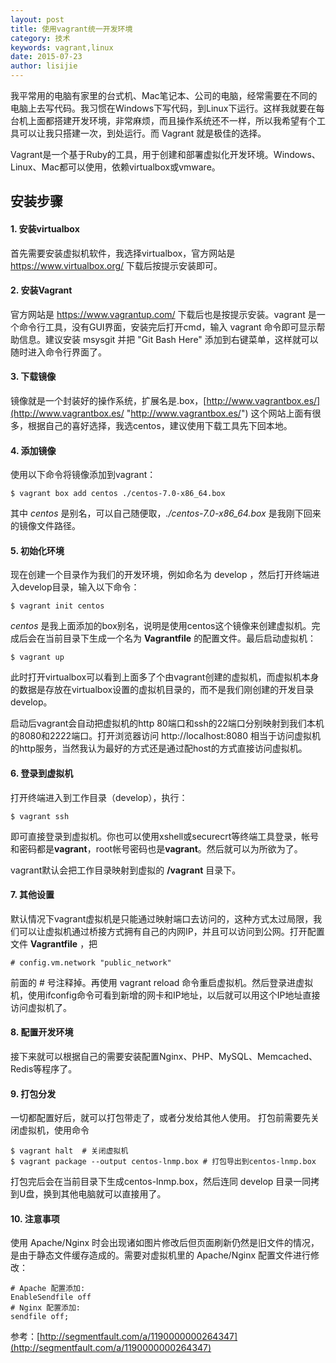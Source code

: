 ```yaml
---
layout: post
title: 使用vagrant统一开发环境
category: 技术
keywords: vagrant,linux
date: 2015-07-23
author: lisijie
---
```


我平常用的电脑有家里的台式机、Mac笔记本、公司的电脑，经常需要在不同的电脑上去写代码。我习惯在Windows下写代码，到Linux下运行。这样我就要在每台机上面都搭建开发环境，非常麻烦，而且操作系统还不一样，所以我希望有个工具可以让我只搭建一次，到处运行。而 Vagrant 就是极佳的选择。

Vagrant是一个基于Ruby的工具，用于创建和部署虚拟化开发环境。Windows、Linux、Mac都可以使用，依赖virtualbox或vmware。

## 安装步骤

#### 1. 安装virtualbox 

首先需要安装虚拟机软件，我选择virtualbox，官方网站是 https://www.virtualbox.org/ 下载后按提示安装即可。

#### 2. 安装Vagrant

官方网站是 https://www.vagrantup.com/ 下载后也是按提示安装。vagrant 是一个命令行工具，没有GUI界面，安装完后打开cmd，输入 vagrant 命令即可显示帮助信息。建议安装 msysgit 并把 "Git Bash Here" 添加到右键菜单，这样就可以随时进入命令行界面了。

#### 3. 下载镜像

镜像就是一个封装好的操作系统，扩展名是.box，[http://www.vagrantbox.es/](http://www.vagrantbox.es/ "http://www.vagrantbox.es/") 这个网站上面有很多，根据自己的喜好选择，我选centos，建议使用下载工具先下回本地。

#### 4. 添加镜像

使用以下命令将镜像添加到vagrant：

	$ vagrant box add centos ./centos-7.0-x86_64.box

其中 *centos* 是别名，可以自己随便取，*./centos-7.0-x86_64.box* 是我刚下回来的镜像文件路径。

#### 5. 初始化环境

现在创建一个目录作为我们的开发环境，例如命名为 develop ，然后打开终端进入develop目录，输入以下命令：

	$ vagrant init centos

*centos* 是我上面添加的box别名，说明是使用centos这个镜像来创建虚拟机。完成后会在当前目录下生成一个名为 **Vagrantfile** 的配置文件。最后启动虚拟机：

	$ vagrant up

此时打开virtualbox可以看到上面多了个由vagrant创建的虚拟机，而虚拟机本身的数据是存放在virtualbox设置的虚拟机目录的，而不是我们刚创建的开发目录 develop。

启动后vagrant会自动把虚拟机的http 80端口和ssh的22端口分别映射到我们本机的8080和2222端口。打开浏览器访问 http://localhost:8080 相当于访问虚拟机的http服务，当然我认为最好的方式还是通过配host的方式直接访问虚拟机。 

#### 6. 登录到虚拟机

打开终端进入到工作目录（develop），执行：

	$ vagrant ssh
	
即可直接登录到虚拟机。你也可以使用xshell或securecrt等终端工具登录，帐号和密码都是**vagrant**，root帐号密码也是**vagrant**。然后就可以为所欲为了。

vagrant默认会把工作目录映射到虚拟的 **/vagrant** 目录下。


#### 7. 其他设置

默认情况下vagrant虚拟机是只能通过映射端口去访问的，这种方式太过局限，我们可以让虚拟机通过桥接方式拥有自己的内网IP，并且可以访问到公网。打开配置文件 **Vagrantfile** ，把

	# config.vm.network "public_network"

前面的 # 号注释掉。再使用 vagrant reload 命令重启虚拟机。然后登录进虚拟机，使用ifconfig命令可看到新增的网卡和IP地址，以后就可以用这个IP地址直接访问虚拟机了。

#### 8. 配置开发环境

接下来就可以根据自己的需要安装配置Nginx、PHP、MySQL、Memcached、Redis等程序了。

#### 9. 打包分发

一切都配置好后，就可以打包带走了，或者分发给其他人使用。 打包前需要先关闭虚拟机，使用命令

	$ vagrant halt  # 关闭虚拟机
	$ vagrant package --output centos-lnmp.box # 打包导出到centos-lnmp.box

打包完后会在当前目录下生成centos-lnmp.box，然后连同 develop 目录一同拷到U盘，换到其他电脑就可以直接用了。

#### 10. 注意事项

使用 Apache/Nginx 时会出现诸如图片修改后但页面刷新仍然是旧文件的情况，是由于静态文件缓存造成的。需要对虚拟机里的 Apache/Nginx 配置文件进行修改：

	# Apache 配置添加:
	EnableSendfile off
	# Nginx 配置添加:
	sendfile off;


参考：[http://segmentfault.com/a/1190000000264347](http://segmentfault.com/a/1190000000264347)